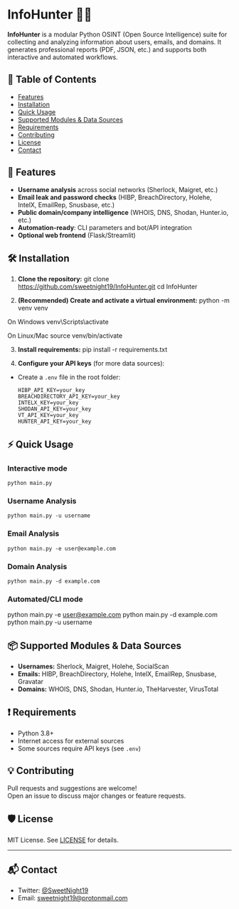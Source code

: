 # InfoHunter 🕵️‍♂️

**InfoHunter** is a modular Python OSINT (Open Source Intelligence) suite for collecting and analyzing information about users, emails, and domains. It generates professional reports (PDF, JSON, etc.) and supports both interactive and automated workflows.

## 📑 Table of Contents

- [Features](#-Features)
- [Installation](#️-Installation)
- [Quick Usage](#-Quick-Usage)
- [Supported Modules & Data Sources](#-Supported-Modules--Data-Sources)
- [Requirements](#-Requirements)
- [Contributing](#-Contributing)
- [License](#-License)
- [Contact](#-Contact)

## 🚀 Features

- **Username analysis** across social networks (Sherlock, Maigret, etc.)
- **Email leak and password checks** (HIBP, BreachDirectory, Holehe, IntelX, EmailRep, Snusbase, etc.)
- **Public domain/company intelligence** (WHOIS, DNS, Shodan, Hunter.io, etc.)
- **Automation-ready**: CLI parameters and bot/API integration
- **Optional web frontend** (Flask/Streamlit)

## 🛠️ Installation

1. **Clone the repository:**
   git clone https://github.com/sweetnight19/InfoHunter.git
   cd InfoHunter

2. **(Recommended) Create and activate a virtual environment:**
   python -m venv venv

On Windows
venv\Scripts\activate

On Linux/Mac
source venv/bin/activate

3. **Install requirements:**
   pip install -r requirements.txt

4. **Configure your API keys** (for more data sources):

- Create a `.env` file in the root folder:
  ```
  HIBP_API_KEY=your_key
  BREACHDIRECTORY_API_KEY=your_key
  INTELX_KEY=your_key
  SHODAN_API_KEY=your_key
  VT_API_KEY=your_key
  HUNTER_API_KEY=your_key
  ```

## ⚡ Quick Usage

### Interactive mode

```
python main.py
```

### Username Analysis

```
python main.py -u username
```

### Email Analysis

```
python main.py -e user@example.com
```

### Domain Analysis

```
python main.py -d example.com
```

### Automated/CLI mode

python main.py -e user@example.com
python main.py -d example.com
python main.py -u username

## 📦 Supported Modules & Data Sources

- **Usernames:** Sherlock, Maigret, Holehe, SocialScan
- **Emails:** HIBP, BreachDirectory, Holehe, IntelX, EmailRep, Snusbase, Gravatar
- **Domains:** WHOIS, DNS, Shodan, Hunter.io, TheHarvester, VirusTotal

## ❗ Requirements

- Python 3.8+
- Internet access for external sources
- Some sources require API keys (see `.env`)

## 💡 Contributing

Pull requests and suggestions are welcome!  
Open an issue to discuss major changes or feature requests.

## 🛡️ License

MIT License. See [LICENSE](LICENSE) for details.

---

## 📬 Contact

- Twitter: [@SweetNight19](https://twitter.com/SweetNight19)
- Email: sweetnight19@protonmail.com
